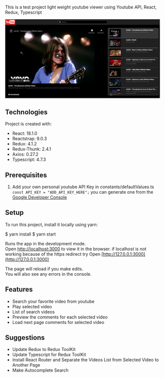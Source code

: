 This is a test project light weight youtube viewer using Youtube API, React, Redux, Typescript

![App ScreenShot](public/assets/images/screenshot.png)

## Technologies

Project is created with:

* React: 18.1.0
* Reactstrap: 9.0.3
* Redux: 4.1.2
* Redux-Thunk: 2.4.1
* Axios: 0.27.2
* Typescript: 4.7.3

## Prerequisites

1. Add your own personal youtube API Key in constants/defaultValues.ts `const API_KEY = "ADD_API_KEY_HERE";`
   you can generate one from the [Google Developer Console](https://console.developers.google.com/)

## Setup
To run this project, install it locally using yarn:

$ yarn install
$ yarn start

Runs the app in the development mode.<br>
Open [http://localhost:3000](http://localhost:3000) to view it in the browser.
if localhost is not working because of the https redirect try Open [http://127.0.0.1:3000](http://127.0.0.1:3000)

The page will reload if you make edits.<br>
You will also see any errors in the console.

## Features

* Search your favorite video from youtube
* Play selected video
* List of search videos
* Preview the comments for each selected video
* Load next page comments for selected video

## Suggestions

* Update Redux to Redux ToolKit
* Update Typescript for Redux ToolKit
* Install React Router and Separate the Videos List from Selected Video to Another Page
* Make Autocomplete Search